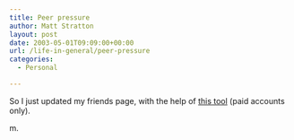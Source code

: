 ```yaml
---
title: Peer pressure
author: Matt Stratton
layout: post
date: 2003-05-01T09:09:00+00:00
url: /life-in-general/peer-pressure
categories:
  - Personal

---
```

So I just updated my friends page, with the help of [this tool][1] (paid accounts only).

m.

 [1]: https://www.livejournal.com/friends/popwithfriends.bml